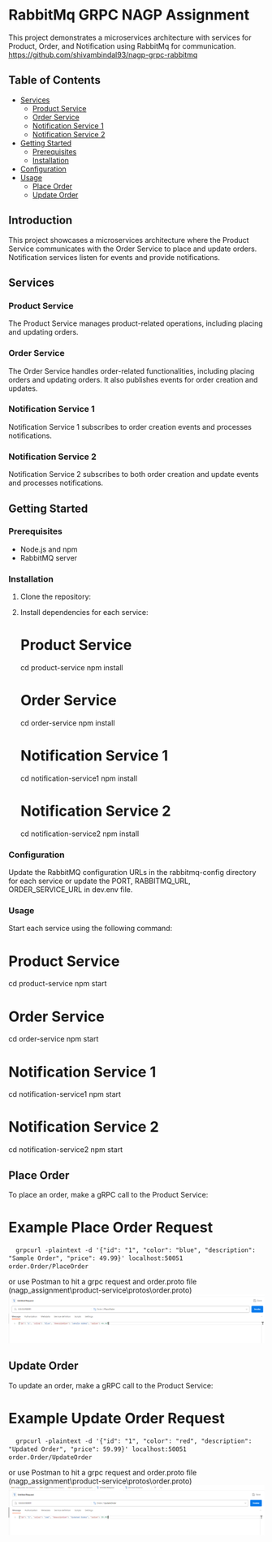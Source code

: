 # RabbitMq GRPC NAGP Assignment

This project demonstrates a microservices architecture with services for Product, Order, and Notification using RabbitMq for communication.
https://github.com/shivambindal93/nagp-grpc-rabbitmq

## Table of Contents

- [Services](#services)
  - [Product Service](#product-service)
  - [Order Service](#order-service)
  - [Notification Service 1](#notification-service-1)
  - [Notification Service 2](#notification-service-2)
- [Getting Started](#getting-started)
  - [Prerequisites](#prerequisites)
  - [Installation](#installation)
- [Configuration](#configuration)
- [Usage](#usage)
  - [Place Order](#place-order)
  - [Update Order](#update-order)

## Introduction

This project showcases a microservices architecture where the Product Service communicates with the Order Service to place and update orders. Notification services listen for events and provide notifications.

## Services

### Product Service

The Product Service manages product-related operations, including placing and updating orders.

### Order Service

The Order Service handles order-related functionalities, including placing orders and updating orders. It also publishes events for order creation and updates.

### Notification Service 1

Notification Service 1 subscribes to order creation events and processes notifications.

### Notification Service 2

Notification Service 2 subscribes to both order creation and update events and processes notifications.

## Getting Started

### Prerequisites

- Node.js and npm
- RabbitMQ server

### Installation

1. Clone the repository:
2. Install dependencies for each service:

   # Product Service

   cd product-service
   npm install

   # Order Service

   cd order-service
   npm install

   # Notification Service 1

   cd notification-service1
   npm install

   # Notification Service 2

   cd notification-service2
   npm install

### Configuration

Update the RabbitMQ configuration URLs in the rabbitmq-config directory for each service or update the PORT, RABBITMQ_URL, ORDER_SERVICE_URL in dev.env file.

### Usage

Start each service using the following command:

# Product Service

cd product-service
npm start

# Order Service

cd order-service
npm start

# Notification Service 1

cd notification-service1
npm start

# Notification Service 2

cd notification-service2
npm start

## Place Order

To place an order, make a gRPC call to the Product Service:

# Example Place Order Request

      grpcurl -plaintext -d '{"id": "1", "color": "blue", "description": "Sample Order", "price": 49.99}' localhost:50051 order.Order/PlaceOrder

or use Postman to hit a grpc request and order.proto file (nagp_assignment\product-service\protos\order.proto)
![Alt text](image.png)

## Update Order

To update an order, make a gRPC call to the Product Service:

# Example Update Order Request

      grpcurl -plaintext -d '{"id": "1", "color": "red", "description": "Updated Order", "price": 59.99}' localhost:50051 order.Order/UpdateOrder

or use Postman to hit a grpc request and order.proto file (nagp_assignment\product-service\protos\order.proto)
![Alt text](image-1.png)
